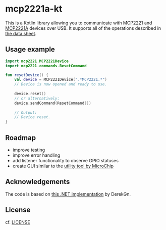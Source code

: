 # mcp2221a-kt

This is a Kotlin library allowing you to communicate with [MCP2221](https://www.microchip.com/en-us/product/MCP2221) and [MCP2221A](https://www.microchip.com/en-us/product/MCP2221A) devices over USB. It supports all of the operations described in [the data sheet](docs/data_sheet.pdf).

## Usage example

```kotlin
import mcp2221.MCP2221Device
import mcp2221.commands.ResetCommand

fun resetDevice() {
    val device = MCP2221Device(".*MCP2221.*")
    // Device is now opened and ready to use.
    
    device.reset()
    // or alternatively:
    device.sendCommand(ResetCommand())
    
    // Output:
    // Device reset.
}
```

## Roadmap

* improve testing
* improve error handling
* add listener functionality to observe GPIO statuses
* create GUI similar to the [utility tool by MicroChip](https://ww1.microchip.com/downloads/aemDocuments/documents/APID/ProductDocuments/SoftwareLibraries/Firmware/MCP2221Utility.zip)

## Acknowledgements

The code is based on [this .NET implementation](https://github.com/DerekGn/MCP2221IO) by DerekGn.

## License

cf. [LICENSE](LICENSE)
